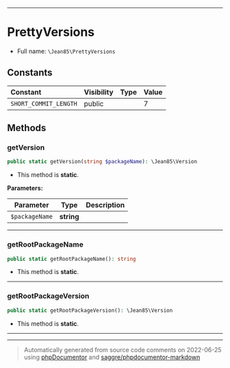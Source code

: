 ***

# PrettyVersions





* Full name: `\Jean85\PrettyVersions`


## Constants

| Constant | Visibility | Type | Value |
|:---------|:-----------|:-----|:------|
|`SHORT_COMMIT_LENGTH`|public| |7|


## Methods


### getVersion



```php
public static getVersion(string $packageName): \Jean85\Version
```



* This method is **static**.




**Parameters:**

| Parameter | Type | Description |
|-----------|------|-------------|
| `$packageName` | **string** |  |




***

### getRootPackageName



```php
public static getRootPackageName(): string
```



* This method is **static**.







***

### getRootPackageVersion



```php
public static getRootPackageVersion(): \Jean85\Version
```



* This method is **static**.







***


***
> Automatically generated from source code comments on 2022-06-25 using [phpDocumentor](http://www.phpdoc.org/) and [saggre/phpdocumentor-markdown](https://github.com/Saggre/phpDocumentor-markdown)
